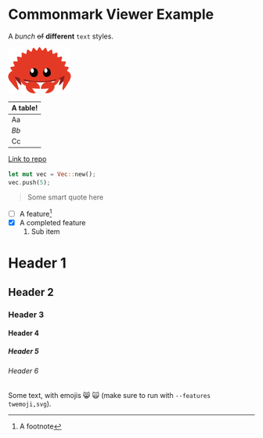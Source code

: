 # Commonmark Viewer Example

A *bunch* ~~of~~ __different__ `text` styles.


 ![Ferris](egui_commonmark/examples/cuddlyferris.png)

| __A table!__ |
| ------------ |
| Aa           |
| *Bb*         |
| Cc           |

[Link to repo](https://github.com/lampsitter/egui_commonmark)

```rs
let mut vec = Vec::new();
vec.push(5);
```

> Some smart quote here

- [ ] A feature[^1]
- [X] A completed feature
    1. Sub item

[^1]: A footnote

# Header 1
## Header 2
### Header 3
#### Header 4
##### Header 5
###### Header 6

Some text, with emojis 😸 🙀 (make sure to run with `--features twemoji,svg`).
